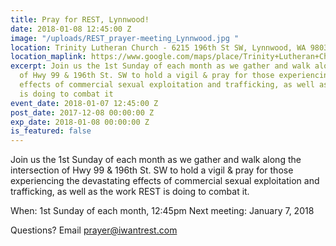 ```yaml
---
title: Pray for REST, Lynnwood!
date: 2018-01-08 12:45:00 Z
image: "/uploads/REST_prayer-meeting_Lynnwood.jpg "
location: Trinity Lutheran Church - 6215 196th St SW, Lynnwood, WA 98036
location_maplink: https://www.google.com/maps/place/Trinity+Lutheran+Church/@47.8214856,-122.3201787,17z/data=!3m1!4b1!4m5!3m4!1s0x54900531491393a1:0x7386201b23a64eb1!8m2!3d47.821482!4d-122.31799
excerpt: Join us the 1st Sunday of each month as we gather and walk along the intersection
  of Hwy 99 & 196th St. SW to hold a vigil & pray for those experiencing the devastating
  effects of commercial sexual exploitation and trafficking, as well as the work REST
  is doing to combat it
event_date: 2018-01-07 12:45:00 Z
post_date: 2017-12-08 00:00:00 Z
exp_date: 2018-01-08 00:00:00 Z
is_featured: false
---
```


Join us the 1st Sunday of each month as we gather and walk along the intersection of Hwy 99 & 196th St. SW to hold a vigil & pray for those experiencing the devastating effects of commercial sexual exploitation and trafficking, as well as the work REST is doing to combat it.

When: 1st Sunday of each month, 12:45pm
Next meeting: January 7, 2018

Questions? Email [prayer@iwantrest.com](mailto:prayer@iwantrest.com)